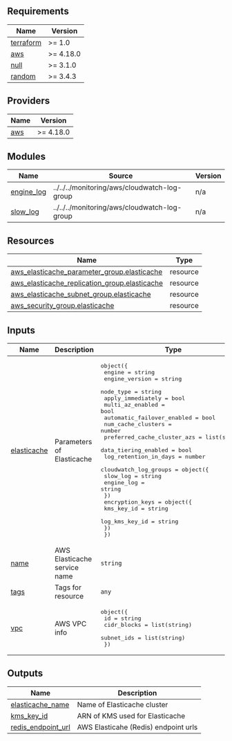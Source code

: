 <!-- BEGIN_TF_DOCS -->
## Requirements

| Name | Version |
|------|---------|
| <a name="requirement_terraform"></a> [terraform](#requirement\_terraform) | >= 1.0 |
| <a name="requirement_aws"></a> [aws](#requirement\_aws) | >= 4.18.0 |
| <a name="requirement_null"></a> [null](#requirement\_null) | >= 3.1.0 |
| <a name="requirement_random"></a> [random](#requirement\_random) | >= 3.4.3 |

## Providers

| Name | Version |
|------|---------|
| <a name="provider_aws"></a> [aws](#provider\_aws) | >= 4.18.0 |

## Modules

| Name | Source | Version |
|------|--------|---------|
| <a name="module_engine_log"></a> [engine\_log](#module\_engine\_log) | ../../../monitoring/aws/cloudwatch-log-group | n/a |
| <a name="module_slow_log"></a> [slow\_log](#module\_slow\_log) | ../../../monitoring/aws/cloudwatch-log-group | n/a |

## Resources

| Name | Type |
|------|------|
| [aws_elasticache_parameter_group.elasticache](https://registry.terraform.io/providers/hashicorp/aws/latest/docs/resources/elasticache_parameter_group) | resource |
| [aws_elasticache_replication_group.elasticache](https://registry.terraform.io/providers/hashicorp/aws/latest/docs/resources/elasticache_replication_group) | resource |
| [aws_elasticache_subnet_group.elasticache](https://registry.terraform.io/providers/hashicorp/aws/latest/docs/resources/elasticache_subnet_group) | resource |
| [aws_security_group.elasticache](https://registry.terraform.io/providers/hashicorp/aws/latest/docs/resources/security_group) | resource |

## Inputs

| Name | Description | Type | Default | Required |
|------|-------------|------|---------|:--------:|
| <a name="input_elasticache"></a> [elasticache](#input\_elasticache) | Parameters of Elasticache | <pre>object({<br>    engine                      = string<br>    engine_version              = string<br>    node_type                   = string<br>    apply_immediately           = bool<br>    multi_az_enabled            = bool<br>    automatic_failover_enabled  = bool<br>    num_cache_clusters          = number<br>    preferred_cache_cluster_azs = list(string)<br>    data_tiering_enabled        = bool<br>    log_retention_in_days       = number<br>    cloudwatch_log_groups = object({<br>      slow_log   = string<br>      engine_log = string<br>    })<br>    encryption_keys = object({<br>      kms_key_id     = string<br>      log_kms_key_id = string<br>    })<br>  })</pre> | n/a | yes |
| <a name="input_name"></a> [name](#input\_name) | AWS Elasticache service name | `string` | `"armonik-elasticache"` | no |
| <a name="input_tags"></a> [tags](#input\_tags) | Tags for resource | `any` | `{}` | no |
| <a name="input_vpc"></a> [vpc](#input\_vpc) | AWS VPC info | <pre>object({<br>    id          = string<br>    cidr_blocks = list(string)<br>    subnet_ids  = list(string)<br>  })</pre> | n/a | yes |

## Outputs

| Name | Description |
|------|-------------|
| <a name="output_elasticache_name"></a> [elasticache\_name](#output\_elasticache\_name) | Name of Elasticache cluster |
| <a name="output_kms_key_id"></a> [kms\_key\_id](#output\_kms\_key\_id) | ARN of KMS used for Elasticache |
| <a name="output_redis_endpoint_url"></a> [redis\_endpoint\_url](#output\_redis\_endpoint\_url) | AWS Elasticahe (Redis) endpoint urls |
<!-- END_TF_DOCS -->